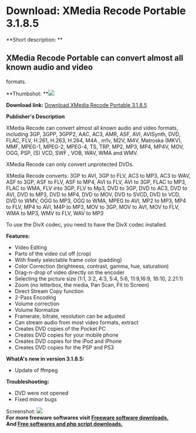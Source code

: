 # Download: XMedia Recode Portable 3.1.8.5

**Short description: **

## XMedia Recode Portable can convert almost all known audio and video
formats.

  
**Thumbshot: **![](http://www.freewarefiles.com/screenshot/xmediarecode_md.jpg)   
  
**Download link:** [Download XMedia Recode Portable 3.1.8.5](http://freesoftwares.boysofts.com/XMedia-Recode-Portable_program_55249.html)  
  

**Publisher's Description**  
  

XMedia Recode can convert almost all known audio and video formats, including
3GP, 3GPP, 3GPP2, AAC, AC3, AMR, ASF, AVI, AVISynth, DVD, FLAC, FLV, H.261,
H.263, H.264, M4A , m1v, M2V, M4V, Matroska (MKV), MMF, MPEG-1, MPEG-2,
MPEG-4, TS, TRP, MP2, MP3, MP4, MP4V, MOV, OGG, PSP, (S) VCD, SWF , VOB, WAV,
WMA and WMV.

XMedia Recode can only convert unprotected DVDs.

XMedia Recode converts: 3GP to AVI, 3GP to FLV, AC3 to MP3, AC3 to WAV, ASF to
3GP, ASF to FLV, ASF to MP4, AVI to FLV, AVI to 3GP, FLAC to MP3, FLAC to WMA,
FLV into 3GP, FLV to Mp3, DVD to 3GP, DVD to AC3, DVD to AVI, DVD to MP3, DVD
to MP4, DVD to MOV, DVD to SVCD, DVD to VCD, DVD to WMV, OGG to MP3, OGG to
WMA, MPEG to AVI, MP2 to MP3, MP4 to FLV, MP4 to AVI, M4P to MP3, MOV to 3GP,
MOV to AVI, MOV to FLV, WMA to MP3, WMV to FLV, WAV to MP3

To use the DivX codec, you need to have the DivX codec installed.

**Features:**

  * Video Editing 
  * Parts of the video cut off (crop) 
  * With freely selectable frame color (padding) 
  * Color Correction (brightness, contrast, gamma, hue, saturation) 
  * Drag-n-drop of video directly on the encoder 
  * Selecting the picture size (1:1, 3:2, 4:3, 5:4, 5:6, 11:9,16:9, 16:10, 2.21:1) 
  * Zoom (no letterbox, the media, Pan Scan, Fit to Screen) 
  * Direct Stream Copy function 
  * 2-Pass Encoding 
  * Volume correction 
  * Volume Normalize 
  * Framerate, bitrate, resolution can be adjusted 
  * Can stream audio from most video formats, extract 
  * Creates DVD copies of the Pocket PC 
  * Creates DVD copies for your mobile phone 
  * Creates DVD copies for the iPod and iPhone 
  * Creates DVD copies for the PSP and PS3 

**WhatA's new in version 3.1.8.5:**

  * Update of ffmpeg 

**Troubleshooting:**

  * DVD were not opened 
  * Fixed minor bugs 

  
  
Screenshot: ![](http://www.freewarefiles.com/screenshot/xmediarecode.jpg)  
**For more freeware softwares visit [Freeware software downloads.](http://freesoftwares.boysofts.com/)**   
**And [Free softwares and php script downloads.](http://www.boysofts.com/)**

